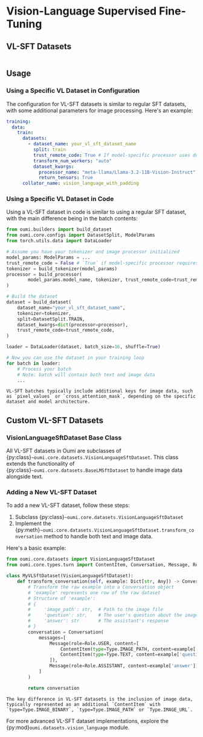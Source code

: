 # Vision-Language Supervised Fine-Tuning

## VL-SFT Datasets

```{include} ../api/summary/vl_sft_datasets.md
```

## Usage

### Using a Specific VL Dataset in Configuration

The configuration for VL-SFT datasets is similar to regular SFT datasets, with some additional parameters for image processing. Here's an example:

```yaml
training:
  data:
    train:
      datasets:
        - dataset_name: your_vl_sft_dataset_name
          split: train
          trust_remote_code: True # If model-specific processor uses downloadable Python scripts
          transform_num_workers: "auto"
          dataset_kwargs:
            processor_name: "meta-llama/Llama-3.2-11B-Vision-Instruct" # Model-specific processor
            return_tensors: True
      collator_name: vision_language_with_padding
```

### Using a Specific VL Dataset in Code

Using a VL-SFT dataset in code is similar to using a regular SFT dataset, with the main difference being in the batch contents:

```python
from oumi.builders import build_dataset
from oumi.core.configs import DatasetSplit, ModelParams
from torch.utils.data import DataLoader

# Assume you have your tokenizer and image processor initialized
model_params: ModelParams = ...
trust_remote_code = False # `True` if model-specific processor requires it
tokenizer = build_tokenizer(model_params)
processor = build_processor(
        model_params.model_name, tokenizer, trust_remote_code=trust_remote_code
)

# Build the dataset
dataset = build_dataset(
    dataset_name="your_vl_sft_dataset_name",
    tokenizer=tokenizer,
    split=DatasetSplit.TRAIN,
    dataset_kwargs=dict(processor=processor),
    trust_remote_code=trust_remote_code,
)

loader = DataLoader(dataset, batch_size=16, shuffle=True)

# Now you can use the dataset in your training loop
for batch in loader:
    # Process your batch
    # Note: batch will contain both text and image data
    ...
```

```{tip}
VL-SFT batches typically include additional keys for image data, such as `pixel_values` or `cross_attention_mask`, depending on the specific dataset and model architecture.
```

## Custom VL-SFT Datasets

### VisionLanguageSftDataset Base Class

All VL-SFT datasets in Oumi are subclasses of {py:class}`~oumi.core.datasets.VisionLanguageSftDataset`. This class extends the functionality of {py:class}`~oumi.core.datasets.BaseLMSftDataset` to handle image data alongside text.

### Adding a New VL-SFT Dataset

To add a new VL-SFT dataset, follow these steps:

1. Subclass {py:class}`~oumi.core.datasets.VisionLanguageSftDataset`
2. Implement the {py:meth}`~oumi.core.datasets.VisionLanguageSftDataset.transform_conversation` method to handle both text and image data.

Here's a basic example:

```python
from oumi.core.datasets import VisionLanguageSftDataset
from oumi.core.types.turn import ContentItem, Conversation, Message, Role, Type

class MyVLSftDataset(VisionLanguageSftDataset):
    def transform_conversation(self, example: Dict[str, Any]) -> Conversation:
        # Transform the raw example into a Conversation object
        # 'example' represents one row of the raw dataset
        # Structure of 'example':
        # {
        #     'image_path': str,  # Path to the image file
        #     'question': str,    # The user's question about the image
        #     'answer': str       # The assistant's response
        # }
        conversation = Conversation(
            messages=[
                Message(role=Role.USER, content=[
                    ContentItem(type=Type.IMAGE_PATH, content=example['image_path']),
                    ContentItem(type=Type.TEXT, content=example['question']),
                ]),
                Message(role=Role.ASSISTANT, content=example['answer'])
            ]
        )

        return conversation
```

```{note}
The key difference in VL-SFT datasets is the inclusion of image data, typically represented as an additional `ContentItem` with `type=Type.IMAGE_BINARY`, `type=Type.IMAGE_PATH` or `Type.IMAGE_URL`.
```

For more advanced VL-SFT dataset implementations, explore the {py:mod}`oumi.datasets.vision_language` module.
